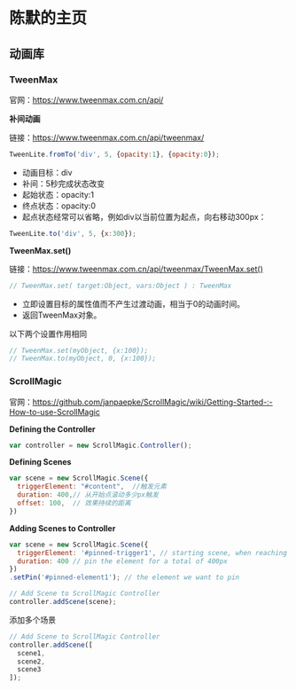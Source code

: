 # 陈默的主页

## 动画库

### TweenMax
官网：https://www.tweenmax.com.cn/api/

**补间动画**

链接：https://www.tweenmax.com.cn/api/tweenmax/

```javascript
TweenLite.fromTo('div', 5, {opacity:1}, {opacity:0});
```
- 动画目标：div
- 补间：5秒完成状态改变
- 起始状态：opacity:1
- 终点状态：opacity:0
- 起点状态经常可以省略，例如div以当前位置为起点，向右移动300px：
```javascript
TweenLite.to('div', 5, {x:300});
```

**TweenMax.set()**

链接：https://www.tweenmax.com.cn/api/tweenmax/TweenMax.set()

```javascript
// TweenMax.set( target:Object, vars:Object ) : TweenMax
```
- 立即设置目标的属性值而不产生过渡动画，相当于0的动画时间。
- 返回TweenMax对象。

以下两个设置作用相同
```javascript
// TweenMax.set(myObject, {x:100});
// TweenMax.to(myObject, 0, {x:100});
```


### ScrollMagic
官网：https://github.com/janpaepke/ScrollMagic/wiki/Getting-Started-:-How-to-use-ScrollMagic

**Defining the Controller**
```javascript
var controller = new ScrollMagic.Controller();
```

**Defining Scenes**
```javascript
var scene = new ScrollMagic.Scene({
  triggerElement: "#content",  //触发元素
  duration: 400,// 从开始点滚动多少px触发
  offset: 100,  // 效果持续的距离
})
```

**Adding Scenes to Controller**
```javascript
var scene = new ScrollMagic.Scene({
  triggerElement: '#pinned-trigger1', // starting scene, when reaching this element
  duration: 400 // pin the element for a total of 400px
})
.setPin('#pinned-element1'); // the element we want to pin

// Add Scene to ScrollMagic Controller
controller.addScene(scene);
```
添加多个场景
```javascript
// Add Scene to ScrollMagic Controller
controller.addScene([
  scene1,
  scene2,
  scene3
]);
```
